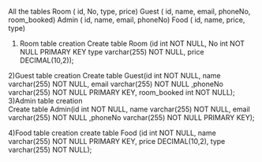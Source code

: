 All the tables
  Room ( id, No, type, price)
  Guest ( id, name, email, phoneNo, room_booked)
  Admin ( id, name, email, phoneNo)
  Food ( id, name, price, type)

1) Room table creation
      Create table Room (id int NOT NULL, No int NOT NULL PRIMARY KEY type varchar(255) NOT NULL, price DECIMAL(10,2));
 
2)Guest table creation
      Create table Guest(id int NOT NULL, name varchar(255) NOT NULL, email varchar(255) NOT NULL ,phoneNo varchar(255) NOT NULL PRIMARY KEY,
                    room_booked int NOT NULL);
3)Admin table creation                    
      Create table Admin(id int NOT NULL, name varchar(255) NOT NULL, email varchar(255) NOT NULL ,phoneNo varchar(255) NOT NULL PRIMARY KEY);

4)Food table creation
      create table Food (id int NOT NULL, name varchar(255) NOT NULL PRIMARY KEY,  price DECIMAL(10,2),  type varchar(255) NOT NULL);
